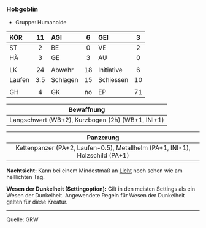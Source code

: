 ### Hobgoblin

- Gruppe: Humanoide

| KÖR    | 11  | AGI      |  6  | GEI        |  3  |
| :----- | :-: | :------- | :-: | :--------- | :-: |
| ST     |  2  | BE       |  0  | VE         |  2  |
| HÄ     |  3  | GE       |  3  | AU         |  0  |
|        |     |          |     |            |     |
| LK     | 24  | Abwehr   | 18  | Initiative |  6  |
| Laufen | 3.5 | Schlagen | 15  | Schiessen  | 10  |
|        |     |          |     |            |     |
| GH     |  4  | GK       | no  | EP         | 71  |

|                    Bewaffnung                    |
| :----------------------------------------------: |
| Langschwert (WB+2), Kurzbogen (2h) (WB+1, INI+1) |

|                                  Panzerung                                   |
| :--------------------------------------------------------------------------: |
| Kettenpanzer (PA+2, Laufen-0.5), Metallhelm (PA+1, INI-1), Holzschild (PA+1) |

**Nachtsicht:** Kann bei einem Mindestmaß an [Licht](../../grw/zauber/licht.md) noch sehen wie am helllichten Tag.

**Wesen der Dunkelheit (Settingoption):** Gilt in den meisten Settings als ein Wesen der Dunkelheit. Angewendete Regeln für Wesen der Dunkelheit gelten für diese Kreatur.

---

Quelle: GRW
